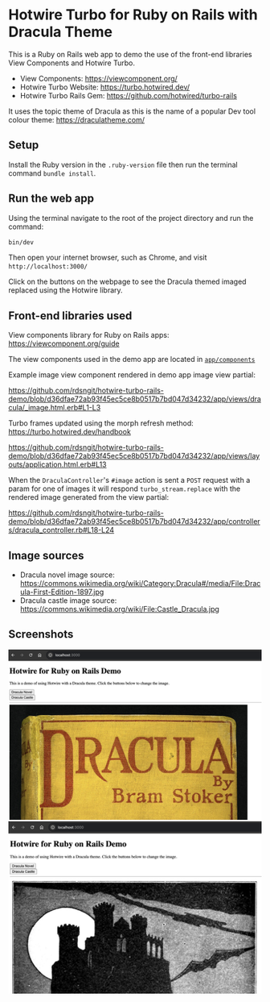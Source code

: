 # Hotwire Turbo for Ruby on Rails with Dracula Theme

This is a Ruby on Rails web app to demo the use of the front-end libraries View Components and Hotwire Turbo.

- View Components: https://viewcomponent.org/
- Hotwire Turbo Website: https://turbo.hotwired.dev/
- Hotwire Turbo Rails Gem: https://github.com/hotwired/turbo-rails

It uses the topic theme of Dracula as this is the name of a popular Dev tool colour theme: https://draculatheme.com/

## Setup

Install the Ruby version in the `.ruby-version` file then run the terminal command `bundle install`.

## Run the web app

Using the terminal navigate to the root of the project directory and run the command:

```sh
bin/dev
```

Then open your internet browser, such as Chrome, and visit `http://localhost:3000/`

Click on the buttons on the webpage to see the Dracula themed imaged replaced using the Hotwire library.

## Front-end libraries used

View components library for Ruby on Rails apps: https://viewcomponent.org/guide

The view components used in the demo app are located in [`app/components`](app/components/)

Example image view component rendered in demo app image view partial:

https://github.com/rdsngit/hotwire-turbo-rails-demo/blob/d36dfae72ab93f45ec5ce8b0517b7bd047d34232/app/views/dracula/_image.html.erb#L1-L3

Turbo frames updated using the morph refresh method: https://turbo.hotwired.dev/handbook

https://github.com/rdsngit/hotwire-turbo-rails-demo/blob/d36dfae72ab93f45ec5ce8b0517b7bd047d34232/app/views/layouts/application.html.erb#L13

When the `DraculaController`'s `#image` action is sent a `POST` request with a param for one of images it will respond `turbo_stream.replace` with the rendered image generated from the view partial:

https://github.com/rdsngit/hotwire-turbo-rails-demo/blob/d36dfae72ab93f45ec5ce8b0517b7bd047d34232/app/controllers/dracula_controller.rb#L18-L24

## Image sources

- Dracula novel image source: https://commons.wikimedia.org/wiki/Category:Dracula#/media/File:Dracula-First-Edition-1897.jpg
- Dracula castle image source: https://commons.wikimedia.org/wiki/File:Castle_Dracula.jpg

## Screenshots

![Screenshot with image of Dracula novel](screenshots/screenshot-dracual-novel.png)
![Screenshot with image of Dracula castle](screenshots/screenshot-dracula-castle.png)
